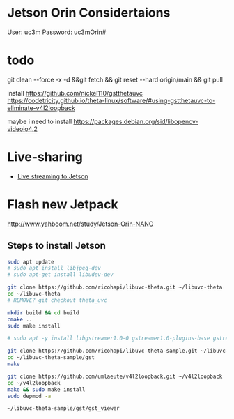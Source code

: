 # Jetson Orin Considertaions

User: uc3m
Password: uc3mOrin#

# todo
git clean --force -x  -d &&git fetch && git reset --hard origin/main && git pull

install 
https://github.com/nickel110/gstthetauvc
https://codetricity.github.io/theta-linux/software/#using-gstthetauvc-to-eliminate-v4l2loopback

maybe i need to install https://packages.debian.org/sid/libopencv-videoio4.2


# Live-sharing

- [Live streaming to Jetson](https://codetricity.github.io/theta-linux/equipment/)


# Flash new Jetpack

http://www.yahboom.net/study/Jetson-Orin-NANO



## Steps to install Jetson

``` bash
sudo apt update
# sudo apt install libjpeg-dev
# sudo apt-get install libudev-dev

git clone https://github.com/ricohapi/libuvc-theta.git ~/libuvc-theta
cd ~/libuvc-theta
# REMOVE? git checkout theta_uvc

mkdir build && cd build
cmake ..
sudo make install

# sudo apt -y install libgstreamer1.0-0 gstreamer1.0-plugins-base gstreamer1.0-plugins-good gstreamer1.0-plugins-bad gstreamer1.0-plugins-ugly gstreamer1.0-libav gstreamer1.0-doc gstreamer1.0-tools gstreamer1.0-x gstreamer1.0-alsa gstreamer1.0-gl gstreamer1.0-gtk3 gstreamer1.0-qt5 gstreamer1.0-pulseaudio libgstreamer-plugins-base1.0-dev

git clone https://github.com/ricohapi/libuvc-theta-sample.git ~/libuvc-theta-sample
cd ~/libuvc-theta-sample/gst
make

git clone https://github.com/umlaeute/v4l2loopback.git ~/v4l2loopback
cd ~/v4l2loopback
make && sudo make install
sudo depmod -a

~/libuvc-theta-sample/gst/gst_viewer

```

